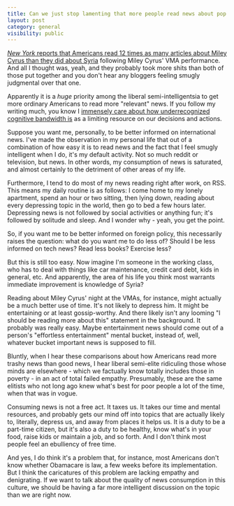```yaml
---
title: Can we just stop lamenting that more people read news about pop culture than foreign policy?
layout: post
category: general
visibility: public
---
```


[*New York* reports that Americans read 12 times as many articles about Miley Cyrus than they did about Syria](http://nymag.com/thecut/2013/09/usa-12-times-more-interested-in-miley-than-syria.html) following Miley Cyrus' VMA performance. And all I thought was, yeah, and they probably took more shits than both of those put together and you don't hear any bloggers feeling smugly judgmental over that one.

Apparently it is a *huge* priority among the liberal semi-intelligentsia to get more ordinary Americans to read more "relevant" news. If you follow my writing much, you know I [immensely care about how underrecognized cognitive bandwidth is](https://www.google.com/search?q=cognitive+bandwidth+poverty) as a limiting resource on our decisions and actions.

Suppose you want me, personally, to be better informed on international news. I've made the observation in my personal life that out of a combination of how easy it is to read news and the fact that I feel smugly intelligent when I do, it's my default activity. Not so much reddit or television, but news. In other words, my consumption of news is saturated, and almost certainly to the detriment of other areas of my life.

Furthermore, I tend to do most of my news reading right after work, on RSS. This means my daily routine is as follows: I come home to my lonely apartment, spend an hour or two sitting, then lying down, reading about every depressing topic in the world, then go to bed a few hours later. Depressing news is not followed by social activities or anything fun; it's followed by solitude and sleep. And I wonder why - yeah, you get the point.

So, if you want me to be better informed on foreign policy, this necessarily raises the question: what do you want me to do less of? Should I be less informed on tech news? Read less books? Exercise less?

But this is still too easy. Now imagine I'm someone in the working class, who has to deal with things like car maintenance, credit card debt, kids in general, etc. And apparently, the area of his life you think most warrants immediate improvement is knowledge of Syria?

Reading about Miley Cyrus' night at the VMAs, for instance, might actually be a much better use of time. It's not likely to depress him. It might be entertaining or at least gossip-worthy. And there likely isn't any looming "I should be reading more about this" statement in the background. It probably was really easy. Maybe entertainment news should come out of a person's "effortless entertainment" mental bucket, instead of, well, whatever bucket important news is supposed to fill.

Bluntly, when I hear these comparisons about how Americans read more trashy news than good news, I hear liberal semi-elite ridiculing those whose minds are elsewhere - which we factually know totally includes those in poverty - in an act of total failed empathy. Presumably, these are the same elitists who not long ago knew what's best for poor people a lot of the time, when that was in vogue.

Consuming news is not a free act. It taxes us. It takes our time and mental resources, and probably gets our mind off into topics that are actually likely to, literally, depress us, and away from places it helps us. It is a duty to be a part-time citizen, but it's also a duty to be healthy, know what's in your food, raise kids or maintain a job, and so forth. And I don't think most people feel an ebulliency of free time.

And yes, I do think it's a problem that, for instance, most Americans don't know whether Obamacare is law, a few weeks before its implementation. But I think the caricatures of this problem are lacking empathy and denigrating. If we want to talk about the quality of news consumption in this culture, we should be having a far more intelligent discussion on the topic than we are right now.